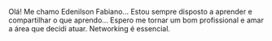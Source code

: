 Olá! Me chamo Edenilson Fabiano...
Estou sempre disposto a aprender e compartilhar o que aprendo...
Espero me tornar um bom profissional e amar a área que decidi atuar.
Networking é essencial.

<!---
NHO93/NHO93 is a ✨ special ✨ repository because its `README.md` (this file) appears on your GitHub profile.
You can click the Preview link to take a look at your changes.
--->
